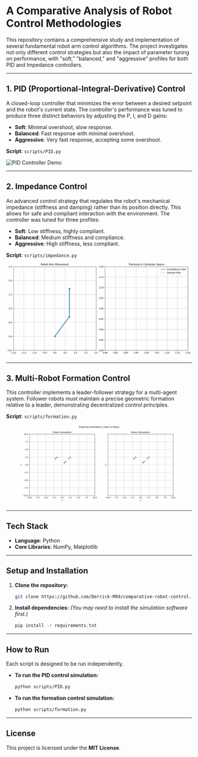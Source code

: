 # A Comparative Analysis of Robot Control Methodologies

This repository contains a comprehensive study and implementation of several fundamental robot arm control algorithms. The project investigates not only different control strategies but also the impact of parameter tuning on performance, with "soft," "balanced," and "aggressive" profiles for both PID and Impedance controllers.

---

## 1. PID (Proportional-Integral-Derivative) Control

A closed-loop controller that minimizes the error between a desired setpoint and the robot's current state. The controller's performance was tuned to produce three distinct behaviors by adjusting the P, I, and D gains:
* **Soft**: Minimal overshoot, slow response.
* **Balanced**: Fast response with minimal overshoot.
* **Aggressive**: Very fast response, accepting some overshoot.

**Script**: `scripts/PID.py`

![PID Controller Demo](media/PID_control.gif)

---

## 2. Impedance Control

An advanced control strategy that regulates the robot's mechanical impedance (stiffness and damping) rather than its position directly. This allows for safe and compliant interaction with the environment. The controller was tuned for three profiles:
* **Soft**: Low stiffness, highly compliant.
* **Balanced**: Medium stiffness and compliance.
* **Aggressive**: High stiffness, less compliant.

**Script**: `scripts/impedance.py`

![Impedance Controller Demo](media/impedance_control.gif)

---

## 3. Multi-Robot Formation Control

This controller implements a leader-follower strategy for a multi-agent system. Follower robots must maintain a precise geometric formation relative to a leader, demonstrating decentralized control principles.

**Script**: `scripts/formation.py`

![Formation Control Demo](media/formation_simulation.gif)

---

## Tech Stack

* **Language**: Python
* **Core Libraries**: NumPy, Matplotlib

---

## Setup and Installation

1.  **Clone the repository:**
    ```bash
    git clone https://github.com/Derrick-M99/comparative-robot-control.git
    ```

2.  **Install dependencies:**
    *(You may need to install the simulation software first.)*
    ```bash
    pip install -r requirements.txt
    ```

---

## How to Run

Each script is designed to be run independently.

* **To run the PID control simulation:**
    ```bash
    python scripts/PID.py
    ```
* **To run the formation control simulation:**
    ```bash
    python scripts/formation.py
    ```

---

## License

This project is licensed under the **MIT License**.

